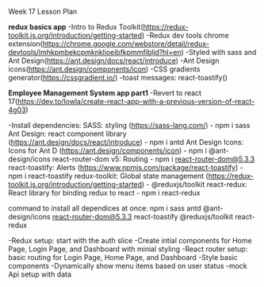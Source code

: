 Week 17 Lesson Plan

**redux basics app**
-Intro to Redux Toolkit(https://redux-toolkit.js.org/introduction/getting-started)
-Redux dev tools chrome extension(https://chrome.google.com/webstore/detail/redux-devtools/lmhkpmbekcpmknklioeibfkpmmfibljd?hl=en)
-Styled with sass and Ant Design(https://ant.design/docs/react/introduce)
-Ant Design icons(https://ant.design/components/icon)
-CSS gradients generator(https://cssgradient.io/)
-toast messages: react-toastify()

**Employee Management System app part1**
-Revert to react 17(https://dev.to/lowla/create-react-app-with-a-previous-version-of-react-4g03)

-Install dependencies:
SASS: styling (https://sass-lang.com/) - npm i sass
Ant Design: react component library (https://ant.design/docs/react/introduce) - npm i antd
Ant Design Icons: Icons for Ant D (https://ant.design/components/icon) - npm i @ant-design/icons
react-router-dom v5: Routing - npm i react-router-dom@5.3.3
react-toastify: Alerts (https://www.npmjs.com/package/react-toastify) - npm i react-toastify
redux-toolkit: Global state management (https://redux-toolkit.js.org/introduction/getting-started) - @reduxjs/toolkit
react-redux: React library for binding redux to react - npm i react-redux

command to install all dependices at once: npm i sass antd @ant-design/icons react-router-dom@5.3.3 react-toastify @reduxjs/toolkit react-redux

-Redux setup: start with the auth slice
-Create intial components for Home Page, Login Page, and Dashboard with minial styling
-React router setup: basic routing for Login Page, Home Page, and Dashboard
-Style basic components
-Dynamically show menu items based on user status
-mock Api setup with data
